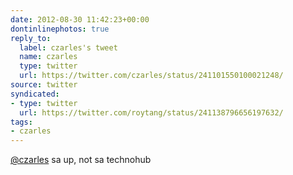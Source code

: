 ```yaml
---
date: 2012-08-30 11:42:23+00:00
dontinlinephotos: true
reply_to:
  label: czarles's tweet
  name: czarles
  type: twitter
  url: https://twitter.com/czarles/status/241101550100021248/
source: twitter
syndicated:
- type: twitter
  url: https://twitter.com/roytang/status/241138796656197632/
tags:
- czarles
---
```


[@czarles](https://twitter.com/czarles/) sa up, not sa technohub